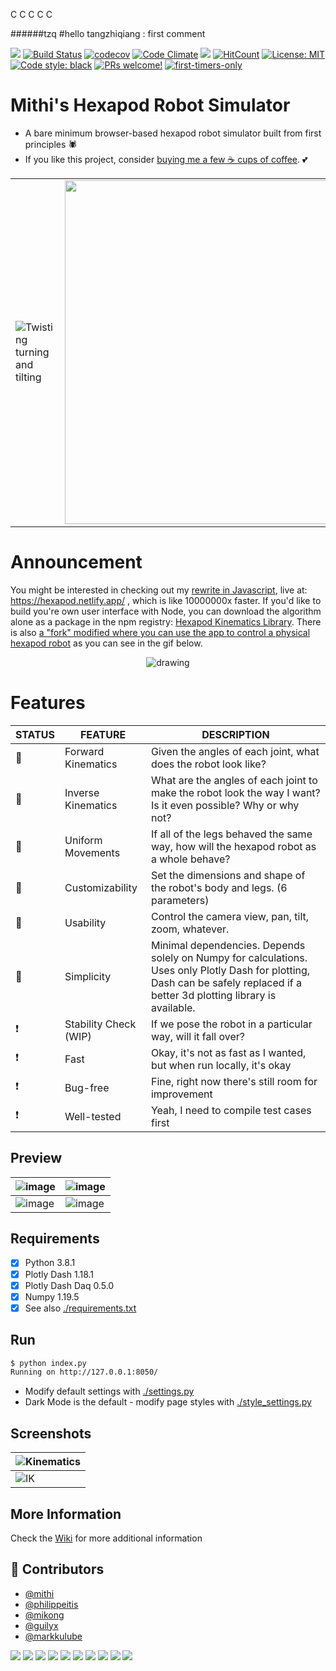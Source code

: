 
C
C
C
C
C

######tzq
#hello tangzhiqiang : first comment

[![](https://img.shields.io/badge/Buy%20me%20-coffee!-orange.svg?logo=buy-me-a-coffee&color=795548)](https://ko-fi.com/minimithi)
[![Build Status](https://travis-ci.com/mithi/hexapod-robot-simulator.svg?branch=master)](https://travis-ci.com/github/mithi/hexapod-robot-simulator)
[![codecov](https://codecov.io/gh/mithi/hexapod-robot-simulator/branch/master/graph/badge.svg)](https://codecov.io/gh/mithi/hexapod-robot-simulator)
[![Code Climate](https://codeclimate.com/github/mithi/hexapod-robot-simulator/badges/gpa.svg)](https://codeclimate.com/github/mithi/hexapod-robot-simulator)
[![](https://img.shields.io/codeclimate/tech-debt/mithi/hexapod-robot-simulator)](https://codeclimate.com/github/mithi/hexapod-robot-simulator/trends/technical_debt)
[![HitCount](https://hits.dwyl.com/mithi/hexapod-robot-simulator.svg)](https://hits.dwyl.com/mithi/hexapod-robot-simulator)
[![License: MIT](https://img.shields.io/badge/License-MIT-yellow.svg)](./LICENSE)
[![Code style: black](https://img.shields.io/badge/code%20style-black-000000.svg)](https://github.com/psf/black)
[![PRs welcome!](https://img.shields.io/badge/contributions-welcome-orange.svg?style=flat)](https://github.com/mithi/hexapod-robot-simulator/issues?q=is%3Aissue+is%3Aopen+label%3A%22help+wanted%22)
[![first-timers-only](https://img.shields.io/badge/first--timers--only-friendly-blueviolet.svg?style=flat)](https://www.firsttimersonly.com/)

# Mithi's Hexapod Robot Simulator

- A bare minimum browser-based hexapod robot simulator built from first principles 🕷️
- If you like this project, consider [buying me a few ☕ cups of coffee](https://ko-fi.com/minimithi). 💕

|  |  |  |  |
|---------|---------|---------|---------|
|![Twisting turning and tilting](https://mithi.github.io/robotics-blog/robot-only-x1.gif)|<img src="https://mithi.github.io/robotics-blog/v2-hexapod-1.gif" width="550"/>|<img src="https://mithi.github.io/robotics-blog/v2-hexapod-2.gif" width="500"/>|![Adjusting camera view](https://mithi.github.io/robotics-blog/robot-only-x3.gif)|

# Announcement

You might be interested in checking out my [rewrite in Javascript](http://github.com/mithi/hexapod), live at: https://hexapod.netlify.app/ , which is like 10000000x faster. If you'd like to build you're own user interface with Node, you can download the algorithm alone as a package in the npm registry: [Hexapod Kinematics Library](https://github.com/mithi/hexapod-kinematics-library). There is also [a "fork" modified where you can use the app to control a physical hexapod robot](https://github.com/mithi/hexapod-irl) as you can see in the gif below.

<p align="center">
    <img src="https://user-images.githubusercontent.com/1670421/103467765-451a2180-4d8d-11eb-8f94-1a23201595b9.gif" alt="drawing" />
</p>

# Features

| STATUS | FEATURE   | DESCRIPTION  |
|---|-----------|--------------|
| 🎉 | Forward Kinematics | Given the angles of each joint, what does the robot look like?|
| 🎉 | Inverse Kinematics | What are the angles of each joint to make the robot look the way I want? Is it even possible? Why or why not? |
| 🎉 | Uniform Movements |  If all of the legs behaved the same way, how will the hexapod robot as a whole behave? |
| 🎉 | Customizability | Set the dimensions and shape of the robot's body and legs. (6 parameters) |
| 🎉 | Usability | Control the camera view, pan, tilt, zoom, whatever. |
| 🎉 | Simplicity | Minimal dependencies. Depends solely on Numpy for calculations. Uses only Plotly Dash for plotting, Dash can be safely replaced if a better 3d plotting library is available. |
| ❗ | Stability Check (WIP) | If we pose the robot in a particular way, will it fall over? |
| ❗ | Fast | Okay, it's not as fast as I wanted, but when run locally, it's okay |
| ❗ | Bug-free | Fine, right now there's still room for improvement |
| ❗ | Well-tested | Yeah, I need to compile test cases first |

## Preview

|![image](https://mithi.github.io/robotics-blog/v2-ik-ui.gif)|![image](https://mithi.github.io/robotics-blog/v2-kinematics-ui.gif)|
|----|----|
| ![image](https://mithi.github.io/robotics-blog/UI-1.gif) | ![image](https://mithi.github.io/robotics-blog/UI-2.gif) |

## Requirements

- [x] Python 3.8.1
- [x] Plotly Dash 1.18.1
- [x] Plotly Dash Daq 0.5.0
- [x] Numpy 1.19.5
- [x] See also [./requirements.txt](./requirements.txt)

## Run

```bash
$ python index.py
Running on http://127.0.0.1:8050/
```

- Modify default settings with [./settings.py](./settings.py)
- Dark Mode is the default - modify page styles with [./style_settings.py](./style_settings.py)

## Screenshots

| ![Kinematics](https://mithi.github.io/robotics-blog/v2-kinematics-screenshot.png)|
|---|
| ![IK](https://mithi.github.io/robotics-blog/v2-ik-screenshot.png)|

## More Information
Check the [Wiki](https://github.com/mithi/hexapod-robot-simulator/wiki/Notes) for more additional information

## 🤗 Contributors

- [@mithi](https://github.com/mithi/)
- [@philippeitis](https://github.com/philippeitis/)
- [@mikong](https://github.com/mikong/)
- [@guilyx](https://github.com/guilyx)
- [@markkulube](https://github.com/markkulube)

![](https://img.shields.io/github/last-commit/mithi/hexapod-robot-simulator)
![](https://img.shields.io/github/commit-activity/y/mithi/hexapod-robot-simulator)
![](https://img.shields.io/github/languages/code-size/mithi/hexapod-robot-simulator?color=yellow)
![](https://img.shields.io/github/repo-size/mithi/hexapod-robot-simulator?color=violet)
![](https://tokei.rs/b1/github/mithi/hexapod-robot-simulator?category=blanks)
![](https://tokei.rs/b1/github/mithi/hexapod-robot-simulator?category=lines)
![](https://tokei.rs/b1/github/mithi/hexapod-robot-simulator?category=files)
![](https://tokei.rs/b1/github/mithi/hexapod-robot-simulator?category=comments)
![](https://tokei.rs/b1/github/mithi/hexapod-robot-simulator?category=code)
![](https://img.shields.io/github/languages/top/mithi/hexapod-robot-simulator)
